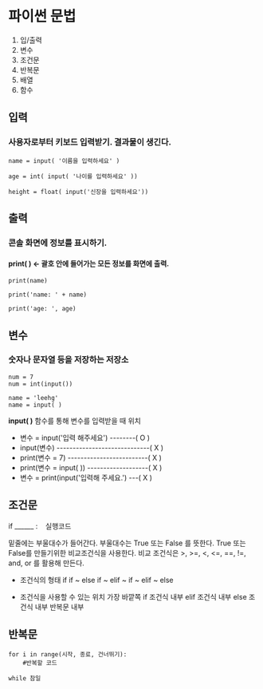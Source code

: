 # 파이썬 문법

1. 입/출력
2. 변수
3. 조건문
4. 반복문
5. 배열
6. 함수

## 입력
### 사용자로부터 키보드 입력받기. 결과물이 생긴다.

    name = input( '이름을 입력하세요' )

    age = int( input( '나이를 입력하세요' ))

    height = float( input('신장을 입력하세요'))


## 출력
### 콘솔 화면에 정보를 표시하기. 
#### print( ) <- 괄호 안에 들어가는 모든 정보를 화면에 출력.

    print(name)

    print('name: ' + name)

    print('age: ', age)

## 변수
### 숫자나 문자열 등을 저장하는 저장소

    num = 7
    num = int(input())

    name = 'leehg'
    name = input( )

**input( )** 함수를 통해 변수를 입력받을 때 위치
* 변수 = input('입력 해주세요')  --------( O )
* input(변수) -----------------------------( X )
* print(변수 = 7)	-------------------------( X )
* print(변수 = input( )) -------------------( X )
* 변수 = print(input('입력해 주세요.') ---( X )

## 조건문
if  ______  :
&nbsp;&nbsp;    실행코드

밑줄에는 부울대수가 들어간다.
부울대수는 True 또는 False 를 뜻한다.
True 또는 False를 만들기위한 비교조건식을 사용한다.
비교 조건식은 >, >=, <, <=, ==, !=, and, or 를 활용해 만든다.

- 조건식의 형태
if
if ~ else
if ~ elif ~
if ~ elif ~ else

- 조건식을 사용할 수 있는 위치
가장 바깥쪽
if 조건식 내부
elif 조건식 내부
else 조건식 내부
반복문 내부

## 반복문

    for i in range(시작, 종료, 건너뛰기):
        #반복할 코드

    while 참일

<!--stackedit_data:
eyJoaXN0b3J5IjpbLTE0ODM3MjEzMDIsOTcwNzMyMzQ1XX0=
-->